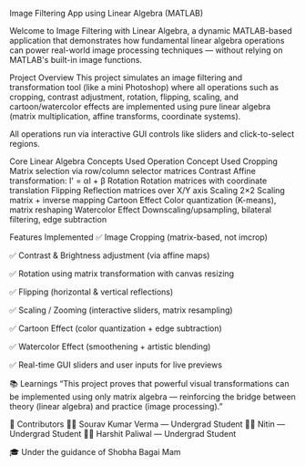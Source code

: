Image Filtering App using Linear Algebra (MATLAB)

Welcome to Image Filtering with Linear Algebra, a dynamic MATLAB-based application that demonstrates how fundamental linear algebra operations can power real-world image processing techniques — without relying on MATLAB's built-in image functions.

Project Overview
This project simulates an image filtering and transformation tool (like a mini Photoshop) where all operations such as cropping, contrast adjustment, rotation, flipping, scaling, and cartoon/watercolor effects are implemented using pure linear algebra (matrix multiplication, affine transforms, coordinate systems).

All operations run via interactive GUI controls like sliders and click-to-select regions.

Core Linear Algebra Concepts Used
Operation	        Concept Used
Cropping	        Matrix selection via row/column selector matrices
Contrast	        Affine transformation: I' = αI + β
Rotation	        Rotation matrices with coordinate translation
Flipping	        Reflection matrices over X/Y axis
Scaling	          2×2 Scaling matrix + inverse mapping
Cartoon Effect	  Color quantization (K-means), matrix reshaping
Watercolor Effect	Downscaling/upsampling, bilateral filtering, edge subtraction

Features Implemented
✅ Image Cropping (matrix-based, not imcrop)

✅ Contrast & Brightness adjustment (via affine maps)

✅ Rotation using matrix transformation with canvas resizing

✅ Flipping (horizontal & vertical reflections)

✅ Scaling / Zooming (interactive sliders, matrix resampling)

✅ Cartoon Effect (color quantization + edge subtraction)

✅ Watercolor Effect (smoothening + artistic blending)

✅ Real-time GUI sliders and user inputs for live previews


📚 Learnings
“This project proves that powerful visual transformations can be implemented using only matrix algebra — reinforcing the bridge between theory (linear algebra) and practice (image processing).”

🤝 Contributors
👩‍💻 Sourav Kumar Verma — Undergrad Student
👩‍💻 Nitin — Undergrad Student
👩‍💻 Harshit Paliwal — Undergrad Student

🎓 Under the guidance of Shobha Bagai Mam
